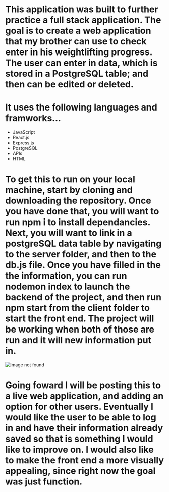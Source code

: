 # This application was built to further practice a full stack application. The goal is to create a web application that my brother can use to check enter in his weightlifting progress. The user can enter in data, which is stored in a PostgreSQL table; and then can be edited or deleted. 

# It uses the following languages and framworks...

- JavaScript
- React.js
- Express.js
- PostgreSQL
- APIs
- HTML

# To get this to run on your local machine, start by cloning and downloading the repository. Once you have done that, you will want to run npm i to install dependancies. Next, you will want to link in a postgreSQL data table by navigating to the server folder, and then to the db.js file. Once you have filled in the the information, you can run nodemon index to launch the backend of the project, and then run npm start from the client folder to start the front end. The project will be working when both of those are run and it will new information put in. 

<img src="images/pumpiniron.jpg" alt="image not found" title="Optional title">

# Going foward I will be posting this to a live web application, and adding an option for other users. Eventually I would like the user to be able to log in and have their information already saved so that is something I would like to improve on. I would also like to make the front end a more visually appealing, since right now the goal was just function. 